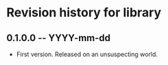 # Revision history for library

## 0.1.0.0 -- YYYY-mm-dd

* First version. Released on an unsuspecting world.
